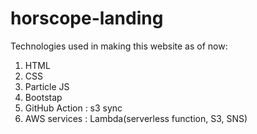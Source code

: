 # horscope-landing

Technologies used in making this website as of now: 
1. HTML
2. CSS
3. Particle JS
4. Bootstap
5. GitHub Action : s3 sync
6. AWS services : Lambda(serverless function, S3, SNS)


